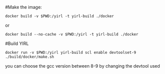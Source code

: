 #Make the image:

```
docker build -v $PWD:/yirl -t yirl-build ./docker
```
or
```
docker build --no-cache -v $PWD:/yirl -t yirl-build ./docker
```

#Build YIRL

```
docker run -v $PWD:/yirl yirl-build scl enable devtoolset-9 ./build/docker/make.sh
```
you can choose the gcc version between 8-9 by changing the devtool used
